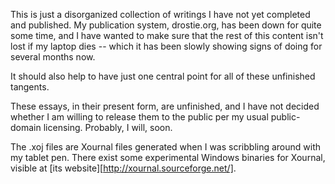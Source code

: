 This is just a disorganized collection of writings I have not yet completed and published. My publication system,
drostie.org, has been down for quite some time, and I have wanted to make sure that the rest of this content isn't 
lost if my laptop dies -- which it has been slowly showing signs of doing for several months now.

It should also help to have just one central point for all of these unfinished tangents.

These essays, in their present form, are unfinished, and I have not decided whether I am willing to release them 
to the public per my usual public-domain licensing. Probably, I will, soon.

The .xoj files are Xournal files generated when I was scribbling around with my tablet pen. There exist some 
experimental Windows binaries for Xournal, visible at [its website][http://xournal.sourceforge.net/].
